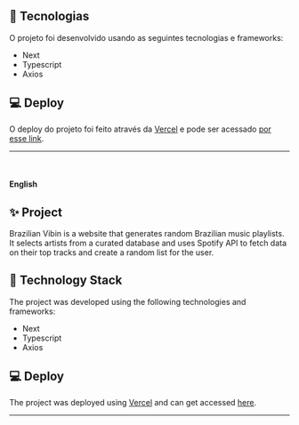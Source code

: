 ## 🚀 Tecnologias
O projeto foi desenvolvido usando as seguintes tecnologias e frameworks:

- Next
- Typescript
- Axios

## 💻 Deploy
O deploy do projeto foi feito através da [Vercel](https://vercel.com/) e pode ser acessado [por esse link](https://musicabrasileira.vercel.app/).

***
<br/>

#### English
## ✨ Project
Brazilian Vibin is a website that generates random Brazilian music playlists. It selects artists from a curated database and uses Spotify API to fetch data on their top tracks and create a random list for the user.

## 🚀 Technology Stack
The project was developed using the following technologies and frameworks:

- Next
- Typescript
- Axios

## 💻 Deploy
The project was deployed using [Vercel](https://vercel.com/) and can get accessed [here](https://musicabrasileira.vercel.app/).

***
